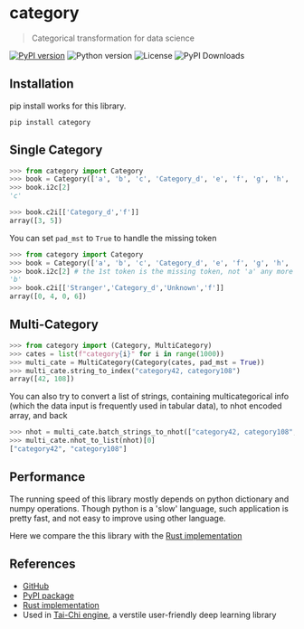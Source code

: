 # category
> Categorical transformation for data science

[![PyPI version](https://img.shields.io/pypi/v/tai-chi-engine)](https://pypi.org/project/category)
![Python version](https://img.shields.io/pypi/pyversions/category)
![License](https://img.shields.io/github/license/raynardj/category)
![PyPI Downloads](https://img.shields.io/pypi/dm/category)

## Installation
pip install works for this library.

```shell
pip install category
```

## Single Category
```python
>>> from category import Category
>>> book = Category(['a', 'b', 'c', 'Category_d', 'e', 'f', 'g', 'h', 'i', 'j'], pad_mst = False)
>>> book.i2c[2]
'c'

>>> book.c2i[['Category_d','f']]
array([3, 5])
```

You can set ```pad_mst``` to ```True``` to handle the missing token
```python
>>> from category import Category
>>> book = Category(['a', 'b', 'c', 'Category_d', 'e', 'f', 'g', 'h', 'i', 'j'], pad_mst = True)
>>> book.i2c[2] # the 1st token is the missing token, not 'a' any more
'b'
>>> book.c2i[['Stranger','Category_d','Unknown','f']]
array([0, 4, 0, 6])
```

## Multi-Category
```python
>>> from category import (Category, MultiCategory)
>>> cates = list(f"category{i}" for i in range(1000))
>>> multi_cate = MultiCategory(Category(cates, pad_mst = True))
>>> multi_cate.string_to_index("category42, category108")
array([42, 108])
```

You can also try to convert a list of strings, containing multicategorical info (which the data input is frequently used in tabular data), to nhot encoded array, and back
```python
>>> nhot = multi_cate.batch_strings_to_nhot(["category42, category108","category999"])
>>> multi_cate.nhot_to_list(nhot)[0]
["category42", "category108"]
```

## Performance
The running speed of this library mostly depends on python dictionary and numpy operations. Though python is a 'slow' language, such application is pretty fast, and not easy to improve using other language.

Here we compare the this library with the [Rust implementation](https://github.com/raynardj/rust_category)

## References
* [GitHub](https://github.com/raynardj/category)
* [PyPI package](https://pypi.org/project/category/)
* [Rust implementation](https://github.com/raynardj/rust_category)
* Used in [Tai-Chi engine](https://github.com/tcengine/tai-chi), a verstile user-friendly deep learning library